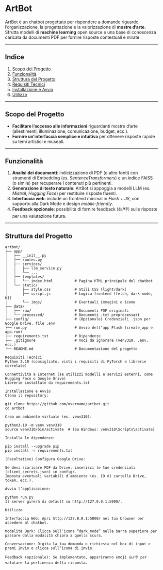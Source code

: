 # ArtBot

ArtBot è un chatbot progettato per rispondere a domande riguardo l’organizzazione, la progettazione e la valorizzazione di **mostre d’arte**. Sfrutta modelli di **machine learning** open source e una base di conoscenza caricata da documenti PDF per fornire risposte contestuali e mirate.

---

## Indice
1. [Scopo del Progetto](#scopo-del-progetto)
2. [Funzionalità](#funzionalità)
3. [Struttura del Progetto](#struttura-del-progetto)
4. [Requisiti Tecnici](#requisiti-tecnici)
5. [Installazione e Avvio](#installazione-e-avvio)
6. [Utilizzo](#utilizzo)

---

## Scopo del Progetto
- **Facilitare l’accesso alle informazioni** riguardanti mostre d’arte (allestimenti, illuminazione, comunicazione, budget, ecc.).
- **Fornire un’interfaccia semplice e intuitiva** per ottenere risposte rapide su temi artistici e museali.

---

## Funzionalità
1. **Analisi dei documenti**: indicizzazione di PDF (o altre fonti) con strumenti di Embedding (es. *SentenceTransformers*) e un indice FAISS (o simile) per recuperare i contenuti più pertinenti.  
2. **Generazione di testo naturale**: ArtBot si appoggia a modelli LLM (es. *Mistral*, *Hugging Face*) per restituire risposte fluenti.  
3. **Interfaccia web**: include un frontend minimal in *Flask + JS*, con supporto alla Dark Mode e design *mobile-friendly*.  
4. **Feedback opzionale**: possibilità di fornire feedback (👍/👎) sulle risposte per una valutazione futura.

---

## Struttura del Progetto

```plaintext
artbot/
├── app/
│   ├── __init__.py
│   ├── routes.py
│   ├── services/
│   │   ├── llm_service.py
│   │   └── ...
│   ├── templates/
│   │   └── index.html          # Pagina HTML principale del chatbot
│   └── static/
│       ├── style.css           # Stili CSS (light/dark)
│       ├── script.js           # Logica frontend (fetch, dark mode, UI)
│       └── imgs/               # Eventuali immagini o icone
├── data/
│   ├── raw/                    # Documenti PDF originali
│   └── processed/              # Documenti .txt preprocessati
├── config/                     # (Opzionale) Credenziali .json per Google Drive, file .env
├── run.py                      # Avvio dell’app Flask (create_app e app.run)
├── requirements.txt            # Dipendenze
├── .gitignore                  # Voci da ignorare (venv310, .env, ecc.)
└── README.md                   # Documentazione del progetto

Requisiti Tecnici
Python 3.10 (consigliato, visti i requisiti di PyTorch e librerie correlate)

Connettività a Internet (se utilizzi modelli e servizi esterni, come Hugging Face o Google Drive)
Librerie installate da requirements.txt

Installazione e Avvio
Clona il repository:

git clone https://github.com/username/artbot.git
cd artbot

Crea un ambiente virtuale (es. venv310):

python3.10 -m venv venv310
source venv310/bin/activate  # (Su Windows: venv310\Scripts\activate)

Installa le dipendenze:

pip install --upgrade pip
pip install -r requirements.txt

(Facoltativo) Configura Google Drive:

Se devi scaricare PDF da Drive, inserisci le tue credenziali (client_secrets.json) in config/.
Imposta eventuali variabili d’ambiente (es. ID di cartelle Drive, token, ecc.).

Avvia l’applicazione:

python run.py
Il server girerà di default su http://127.0.0.1:5000/.

Utilizzo

Interfaccia Web: Apri http://127.0.0.1:5000/ nel tuo browser per accedere al chatbot.

Modalità Dark: Clicca sull’icona “dark_mode” nella barra superiore per passare dalla modalità chiara a quella scura.

Conversazione: Digita la tua domanda o richiesta nel box di input e premi Invio o clicca sull’icona di invio.

Feedback (opzionale): Se implementato, appariranno emoji 👍/👎 per valutare la pertinenza della risposta.
